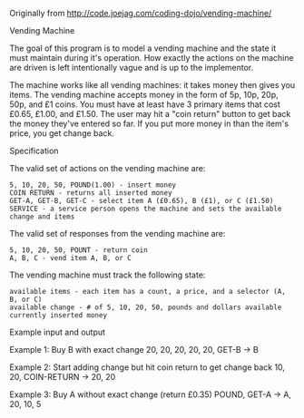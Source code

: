 Originally from http://code.joejag.com/coding-dojo/vending-machine/

Vending Machine

The goal of this program is to model a vending machine and the state it must maintain
during it's operation. How exactly the actions on the machine are driven is left
intentionally vague and is up to the implementor.

The machine works like all vending machines: it takes money then gives you items. The
vending machine accepts money in the form of 5p, 10p, 20p, 50p, and £1 coins. You
must have at least have 3 primary items that cost £0.65, £1.00, and £1.50. The user
may hit a "coin return" button to get back the money they've entered so far. If you put
more money in than the item's price, you get change back.

Specification

The valid set of actions on the vending machine are:

    5, 10, 20, 50, POUND(1.00) - insert money
    COIN RETURN - returns all inserted money
    GET-A, GET-B, GET-C - select item A (£0.65), B (£1), or C (£1.50)
    SERVICE - a service person opens the machine and sets the available change and items

The valid set of responses from the vending machine are:

    5, 10, 20, 50, POUNT - return coin
    A, B, C - vend item A, B, or C

The vending machine must track the following state:

    available items - each item has a count, a price, and a selector (A, B, or C)
    available change - # of 5, 10, 20, 50, pounds and dollars available
    currently inserted money

Example input and output

Example 1: Buy B with exact change
20, 20, 20, 20, 20, GET-B
-> B

Example 2: Start adding change but hit coin return to get change back
10, 20, COIN-RETURN
-> 20, 20

Example 3: Buy A without exact change (return £0.35)
POUND, GET-A
-> A, 20, 10, 5
